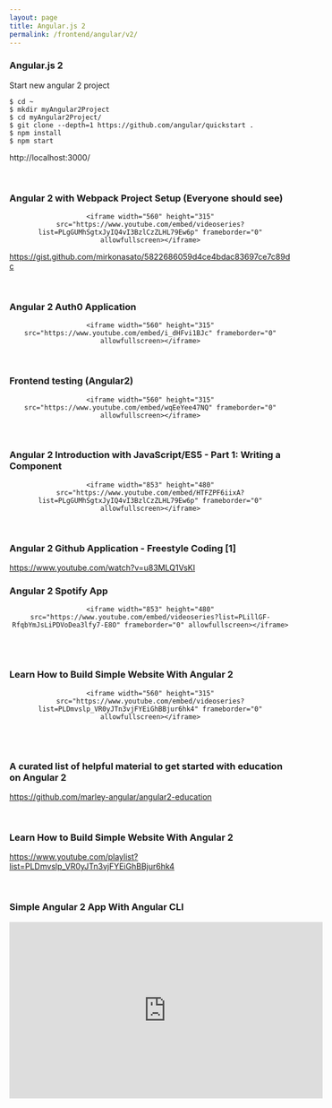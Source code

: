 ```yaml
---
layout: page
title: Angular.js 2
permalink: /frontend/angular/v2/
---
```


### Angular.js 2


Start new angular 2 project


    $ cd ~
    $ mkdir myAngular2Project
    $ cd myAngular2Project/
    $ git clone --depth=1 https://github.com/angular/quickstart .
    $ npm install
    $ npm start


http://localhost:3000/


<br/>

### Angular 2 with Webpack Project Setup (Everyone should see)

<div align="center">

    <iframe width="560" height="315" src="https://www.youtube.com/embed/videoseries?list=PLgGUMhSgtxJyIQ4vI3BzlCzZLHL79Ew6p" frameborder="0" allowfullscreen></iframe>

</div>


https://gist.github.com/mirkonasato/5822686059d4ce4bdac83697ce7c89dc




<br/>

### Angular 2 Auth0 Application

<div align="center">

    <iframe width="560" height="315" src="https://www.youtube.com/embed/i_dHFvi1BJc" frameborder="0" allowfullscreen></iframe>

</div>




<br/>

### Frontend testing (Angular2)

<div align="center">

    <iframe width="560" height="315" src="https://www.youtube.com/embed/wqEeYee47NQ" frameborder="0" allowfullscreen></iframe>

</div>

<br/>

### Angular 2 Introduction with JavaScript/ES5 - Part 1: Writing a Component

<div align="center">

    <iframe width="853" height="480" src="https://www.youtube.com/embed/HTFZPF6iixA?list=PLgGUMhSgtxJyIQ4vI3BzlCzZLHL79Ew6p" frameborder="0" allowfullscreen></iframe>

</div>


<br/>


### Angular 2 Github Application - Freestyle Coding [1]  

https://www.youtube.com/watch?v=u83MLQ1VsKI



### Angular 2 Spotify App

<div align="center">

    <iframe width="853" height="480" src="https://www.youtube.com/embed/videoseries?list=PLillGF-RfqbYmJsLiPDVoDea3lfy7-E8O" frameborder="0" allowfullscreen></iframe>

</div>

<br/>
<br/>


### Learn How to Build Simple Website With Angular 2

<div align="center">

    <iframe width="560" height="315" src="https://www.youtube.com/embed/videoseries?list=PLDmvslp_VR0yJTn3vjFYEiGhBBjur6hk4" frameborder="0" allowfullscreen></iframe>

</div>

<br/>
<br/>

### A curated list of helpful material to get started with education on Angular 2
https://github.com/marley-angular/angular2-education


<br/>

### Learn How to Build Simple Website With Angular 2

https://www.youtube.com/playlist?list=PLDmvslp_VR0yJTn3vjFYEiGhBBjur6hk4



<br/>

### Simple Angular 2 App With Angular CLI


<div align="center">

<iframe width="560" height="315" src="https://www.youtube.com/embed/QMQbAoTLJX8" frameborder="0" allowfullscreen></iframe>

</div>
